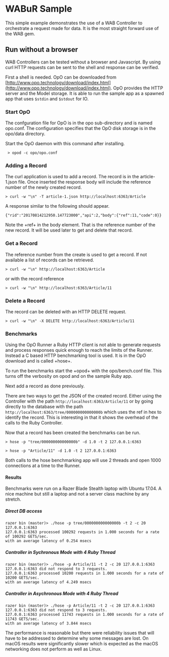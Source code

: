 # WABuR Sample

This simple example demonstrates the use of a WAB Controller to orchestrate
a request made for data. It is the most straight forward use of the WAB gem.

## Run without a browser

WAB Controllers can be tested without a browser and Javascript. By using curl
HTTP requests can be sent to the shell and response can be verified.

First a shell is needed. OpO can be downloaded from
[http://www.opo.technology/download/index.html](http://www.opo.technology/download/index.html). OpO
provides the HTTP server and the Model storage. It is able to run the sample
app as a spawned app that uses ```$stdin``` and ```$stdout``` for IO.

### Start OpO

The confguration file for OpO is in the opo sub-directory and is named
opo.conf. The configuration specifies that the OpO disk storage is in the
opo/data directory.

Start the OpO daemon with this command after installing.

```
 > opod -c opo/opo.conf
```

### Adding a Record

The curl application is used to add a record. The record is in the
article-1.json file. Once inserted the response body will include the
reference number of the newly created record.

```
> curl -w "\n" -T article-1.json http://localhost:6363/Article
```

A response similar to the following should appear.

```
{"rid":"20170814212950.147723000","api":2,"body":{"ref":11,"code":0}}
```

Note the +ref+ in the body element. That is the reference number of the new
record. It will be used later to get and delete that record.

### Get a Record

The reference number from the create is used to get a record. If not available
a list of records can be retrieved.

```
> curl -w "\n" http://localhost:6363/Article
```

or with the record reference

```
> curl -w "\n" http://localhost:6363/Article/11
```

### Delete a Record

The record can be deleted with an HTTP DELETE request.

```
> curl -w "\n" -X DELETE http://localhost:6363/Article/11
```

### Benchmarks

Using the OpO Runner a Ruby HTTP client is not able to generate requests and
process responses quick enough to reach the limits of the Runner. Instead a C
based HTTP benchmarking tool is used. It is in the OpO download and is called
+hose+.

To run the benchmarks start the +opod+ with the opo/bench.conf file. This
turns off the verbosity on opod and on the sample Ruby app.

Next add a record as done previously.

There are two ways to get the JSON of the created record. Either using the
Controller with the path ```http://localhost:6363/Article/11``` or by going
directly to the database with the path
```http://localhost:6363/tree/000000000000000b``` which uses the ref in hex to
identify the record. This is interesting in that it shows the overhead of the
calls to the Ruby Controller.

Now that a record has been created the benchmarks can be run.

```
> hose -p "tree/000000000000000b" -d 1.0 -t 2 127.0.0.1:6363
```

```
> hose -p "Article/11" -d 1.0 -t 2 127.0.0.1:6363
```

Both calls to the hose benchmarking app will use 2 threads and open 1000
connections at a time to the Runner.

#### Results

Benchmarks were run on a Razer Blade Stealth laptop with Ubuntu 17.04. A nice
machine but still a laptop and not a server class machine by any stretch.

##### Direct DB access

```
razer bin (master)> ./hose -p tree/000000000000000b -t 2 -c 20 127.0.0.1:6363
127.0.0.1:6363 processed 100292 requests in 1.000 seconds for a rate of 100292 GETS/sec.
with an average latency of 0.254 msecs
```

##### Controller in Sychronous Mode with 4 Ruby Thread

```
razer bin (master)> ./hose -p Article/11 -t 2 -c 20 127.0.0.1:6363
127.0.0.1:6363 did not respond to 3 requests.
127.0.0.1:6363 processed 10200 requests in 1.000 seconds for a rate of 10200 GETS/sec.
with an average latency of 4.249 msecs
```

##### Controller in Asychronous Mode with 4 Ruby Thread

```
razer bin (master)> ./hose -p Article/11 -t 2 -c 20 127.0.0.1:6363
127.0.0.1:6363 did not respond to 3 requests.
127.0.0.1:6363 processed 11743 requests in 1.000 seconds for a rate of 11743 GETS/sec.
with an average latency of 3.844 msecs
```

The performance is reasonable but there were reliability issues that will have
to be addressed to determine why some messages are lost. On macOS results were
significantly slower which is expected as the macOS networking does not
perform as well as Linux.
